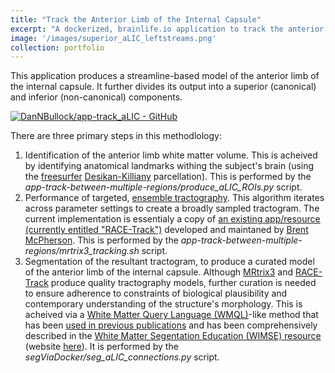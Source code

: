 ```yaml
---
title: "Track the Anterior Limb of the Internal Capsule"
excerpt: "A dockerized, brainlife.io application to track the anterior limb of the internal capsule using ensemble tractography."
image: '/images/superior_aLIC_leftstreams.png'
collection: portfolio
---
```


This application produces a streamline-based model of the anterior limb of the internal capsule. It further divides its output into a superior (canonical) and inferior (non-canonical) components.

<p style="text-align:center">

<a href='https://github.com/DanNBullock/app-track_aLIC'><img src='https://gh-card.dev/repos/DanNBullock/app-track_aLIC.svg' alt='DanNBullock/app-track_aLIC - GitHub'></a>

</p>

There are three primary steps in this methodlology:

1.  Identification of the anterior limb white matter volume. This is acheived by identifying anatomical landmarks withing the subject's brain (using the [freesurfer](https://surfer.nmr.mgh.harvard.edu/) [Desikan-Killiany](10.1016/j.neuroimage.2006.01.021) parcellation).  This is performed by the _app-track-between-multiple-regions/produce\_aLIC\_ROIs.py_ script.
2.  Performance of targeted, [ensemble tractography](https://doi.org/10.1371/journal.pcbi.1004692).  This algorithm iterates across parameter settings to create a broadly sampled tractogram.  The current implementation is essentialy a copy of [an existing app/resource (currently entitled "RACE-Track")](https://doi.org/10.25663/bl.app.101) developed and maintaned by [Brent McPherson](https://github.com/bcmcpher).  This is performed by the _app-track-between-multiple-regions/mrtrix3\_tracking.sh_ script.
3.  Segmentation of the resultant tractogram, to produce a curated model of the anterior limb of the internal capsule.  Although [MRtrix3](https://www.mrtrix.org/) and [RACE-Track](https://doi.org/10.25663/bl.app.101) produce quality tractography models, further curation is needed to ensure adherence to constraints of biological plausibility and contemporary understanding of the structure's morphology.  This is acheived via a [White Matter Query Language (WMQL)](https://doi.org/10.1007/s00429-015-1179-4)-like method that has been [used in previous publications](https://doi.org/10.1007/s00429-019-01907-8) and has been comprehensively described in the [White Matter Segentation Education (WIMSE) resource](https://github.com/DanNBullock/WiMSE) (website [here](https://dannbullock.github.io/WiMSE/landingPage.html)).  It is performed by the _segViaDocker/seg\_aLIC\_connections.py_ script.


